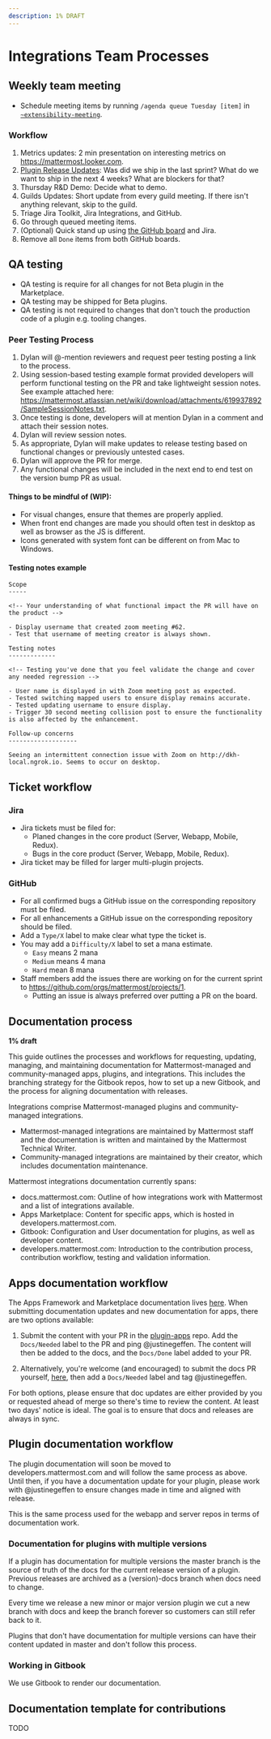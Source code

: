 ```yaml
---
description: 1% DRAFT
---
```


# Integrations Team Processes

## Weekly team meeting

- Schedule meeting items by running `/agenda queue Tuesday [item]` in [`~extensibility-meeting`](https://community.mattermost.com/core/channels/extensibility-meeting).

### Workflow

1. Metrics updates: 2 min presentation on interesting metrics on https://mattermost.looker.com.
2. [Plugin Release Updates](https://github.com/orgs/mattermost/projects/1): Was did we ship in the last sprint? What do we want to ship in the next 4 weeks? What are blockers for that?
3. Thursday R&D Demo: Decide what to demo.
4. Guilds Updates: Short update from every guild meeting. If there isn't anything relevant, skip to the guild.
5. Triage Jira Toolkit, Jira Integrations, and GitHub.
6. Go through queued meeting items.
7. (Optional) Quick stand up using [the GitHub board](https://github.com/orgs/mattermost/projects/1) and Jira.
8. Remove all `Done` items from both GitHub boards.

## QA testing

- QA testing is require for all changes for not Beta plugin in the Marketplace.
- QA testing may be shipped for Beta plugins.
- QA testing is not required to changes that don't touch the production code of a plugin e.g. tooling changes.

### Peer Testing Process

1. Dylan will @-mention reviewers and request peer testing posting a link to the process.
2. Using session-based testing example format provided developers will perform functional testing on the PR and take lightweight session notes. See example attached here: https://mattermost.atlassian.net/wiki/download/attachments/619937892/SampleSessionNotes.txt.
3. Once testing is done, developers will at mention Dylan in a comment and attach their session notes.
4. Dylan will review session notes.
5. As appropriate, Dylan will make updates to release testing based on functional changes or previously untested cases.
6. Dylan will approve the PR for merge.
7. Any functional changes will be included in the next end to end test on the version bump PR as usual.

#### Things to be mindful of (WIP):

- For visual changes, ensure that themes are properly applied.
- When front end changes are made you should often test in desktop as well as browser as the JS is different.
- Icons generated with system font can be different on from Mac to Windows.

#### Testing notes example

```
Scope
-----

<!-- Your understanding of what functional impact the PR will have on the product -->

- Display username that created zoom meeting #62.
- Test that username of meeting creator is always shown.

Testing notes
-------------

<!-- Testing you've done that you feel validate the change and cover any needed regression -->

- User name is displayed in with Zoom meeting post as expected.
- Tested switching mapped users to ensure display remains accurate.
- Tested updating username to ensure display.
- Trigger 30 second meeting collision post to ensure the functionality is also affected by the enhancement.

Follow-up concerns
-------------------

Seeing an intermittent connection issue with Zoom on http://dkh-local.ngrok.io. Seems to occur on desktop.
```

## Ticket workflow

### Jira

- Jira tickets must be filed for:
    - Planed changes in the core product (Server, Webapp, Mobile, Redux).
    - Bugs in the core product (Server, Webapp, Mobile, Redux).
- Jira ticket may be filled for larger multi-plugin projects.

### GitHub

- For all confirmed bugs a GitHub issue on the corresponding repository must be filed.
- For all enhancements a GitHub issue on the corresponding repository should be filed.
- Add a `Type/X` label to make clear what type the ticket is.
- You may add a `Difficulty/X` label to set a mana estimate.
    - `Easy` means 2 mana
    - `Medium` means 4 mana
    - `Hard` mean 8 mana
- Staff members add the issues there are working on for the current sprint to https://github.com/orgs/mattermost/projects/1.
    - Putting an issue is always preferred over putting a PR on the board.

## Documentation process

**1% draft**

This guide outlines the processes and workflows for requesting, updating, managing, and maintaining documentation for Mattermost-managed and community-managed apps, plugins, and integrations. This includes the branching strategy for the Gitbook repos, how to set up a new Gitbook, and the process for aligning documentation with releases.

Integrations comprise Mattermost-managed plugins and community-managed integrations.

- Mattermost-managed integrations are maintained by Mattermost staff and the documentation is written and maintained by the Mattermost Technical Writer.
- Community-managed integrations are maintained by their creator, which includes documentation maintenance.

Mattermost integrations documentation currently spans:

- docs.mattermost.com: Outline of how integrations work with Mattermost and a list of integrations available.
- Apps Marketplace: Content for specific apps, which is hosted in developers.mattermost.com.
- Gitbook: Configuration and User documentation for plugins, as well as developer content.
- developers.mattermost.com: Introduction to the contribution process, contribution workflow, testing and validation information.

## Apps documentation workflow

The Apps Framework and Marketplace documentation lives [here](https://github.com/mattermost/mattermost-developer-documentation/tree/master/site/content/integrate/apps). When submitting documentation updates and new documentation for apps, there are two options available:

1. Submit the content with your PR in the [plugin-apps](https://github.com/mattermost/mattermost-plugin-apps) repo. Add the ``Docs/Needed`` label to the PR and ping @justinegeffen. The content will then be added to the docs, and the ``Docs/Done`` label added to your PR.

2. Alternatively, you're welcome (and encouraged) to submit the docs PR yourself, [here](https://github.com/mattermost/mattermost-developer-documentation/tree/master/site/content/integrate/apps), then add a ``Docs/Needed`` label and tag @justinegeffen.

For both options, please ensure that doc updates are either provided by you or requested ahead of merge so there's time to review the content. At least two days' notice is ideal. The goal is to ensure that docs and releases are always in sync. 

## Plugin documentation workflow

The plugin documentation will soon be moved to developers.mattermost.com and will follow the same process as above. Until then, if you have a documentation update for your plugin, please work with @justinegeffen to ensure changes made in time and aligned with release.

This is the same process used for the webapp and server repos in terms of documentation work.

### Documentation for plugins with multiple versions

If a plugin has documentation for multiple versions the master branch is the source of truth of the docs for the current release version of a plugin. Previous releases are archived as a (version)-docs branch when docs need to change.

Every time we release a new minor or major version plugin we cut a new branch with docs and keep the branch forever so customers can still refer back to it.

Plugins that don't have documentation for multiple versions can have their content updated in master and don't follow this process.

### Working in Gitbook

We use Gitbook to render our documentation.

## Documentation template for contributions

TODO
